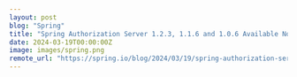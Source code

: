 ```yaml
---
layout: post
blog: "Spring"
title: "Spring Authorization Server 1.2.3, 1.1.6 and 1.0.6 Available Now Including Fixes for CVE-2024-22258"
date: 2024-03-19T00:00:00Z
image: images/spring.png
remote_url: "https://spring.io/blog/2024/03/19/spring-authorization-server-1-2-3-1-1-6-and-1-0-6-available-now-including"
---
```

